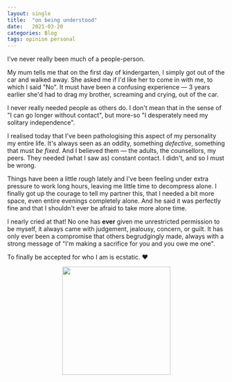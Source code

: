 ```yaml
---
layout: single
title:  "on being understood"
date:   2021-03-20
categories: Blog
tags: opinion personal
---
```


I've never really been much of a people-person.

My mum tells me that on the first day of kindergarten, I simply got out of the car and walked away. She asked me if I'd like her to come in with me, to which I said "No". It must have been a confusing experience — 3 years earlier she'd had to drag my brother, screaming and crying, out of the car.

I never really needed people as others do. I don't mean that in the sense of "I can go longer without contact", but more-so "I desperately need my solitary independence".

I realised today that I've been pathologising this aspect of my personality my entire life. It's always seen as an oddity, something *defective*, something that must *be fixed*. And I believed them — the adults, the counsellors, my peers. They needed (what I saw as) constant contact. I didn't, and so I must be wrong.

Things have been a little rough lately and I've been feeling under extra pressure to work long hours, leaving me little time to decompress alone. I finally got up the courage to tell my partner this, that I needed a bit more space, even entire evenings completely alone. And he said it was perfectly fine and that I shouldn't ever be afraid to take more alone time.

I nearly cried at that! No one has **ever** given me unrestricted permission to be myself, it always came with judgement, jealousy, concern, or guilt. It has only ever been a compromise that others begrudgingly made, always with a strong message of "I'm making a sacrifice for you and you owe me one".

To finally be accepted for who I am is ecstatic. :heart:

<p align="center">
<img src="{{ site.url }}{{ site.baseurl }}/assets/images/sunflower.jpg" alt="" title="A field of sunflowers; his favourite." width="250">
</p>
